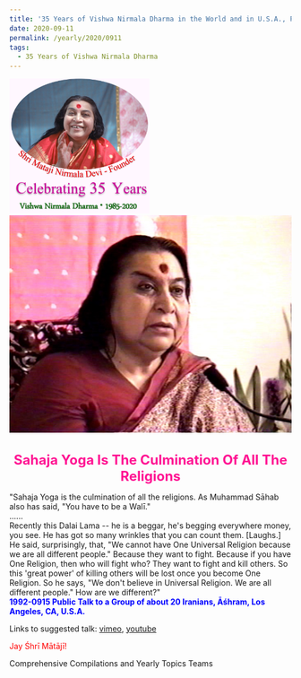 ```yaml
---
title: '35 Years of Vishwa Nirmala Dharma in the World and in U.S.A., Post 16'
date: 2020-09-11
permalink: /yearly/2020/0911
tags:
  - 35 Years of Vishwa Nirmala Dharma
---
```


<div style="text-align: left"><img src="/images/Celebrating35YearsVishwaNirmalaDharma.png" width="250" /></div>

<div style="text-align: center"><img src="/images/image494.png" /></div>

<br>
<p style="color:DeepPink; text-align:center">
<font size="+2"><b>Sahaja Yoga Is The Culmination Of All The Religions</b><br></font>
</p>

<p>
"Sahaja Yoga is the culmination of all the religions. As Muhammad Sāhab also has said, "You have to be a Walī."<br>
......<br>
Recently this Dalai Lama -- he is a beggar, he's begging everywhere money, you see. He has got so many wrinkles that you can count them. [Laughs.] He said, surprisingly, that, "We cannot have One Universal Religion because we are all different people." Because they want to fight. Because if you have One Religion, then who will fight who? They want to fight and kill others. So this 'great power' of killing others will be lost once you become One Religion. So he says, "We don't believe in Universal Religion. We are all different people." How are we different?"<br>
<font color="blue"><b>1992-0915 Public Talk to a Group of about 20 Iranians, Āśhram, Los Angeles, CA, U.S.A.</b></font><br>
</p>

Links to suggested talk: <a href="https://vimeo.com/215924726"> vimeo</a>, <a href="https://www.youtube.com/watch?v=_bK46Me3iE0"> youtube</a><br>

<p style="color:red;">Jay Śhrī Mātājī!<br></p>

Comprehensive Compilations and Yearly Topics Teams

